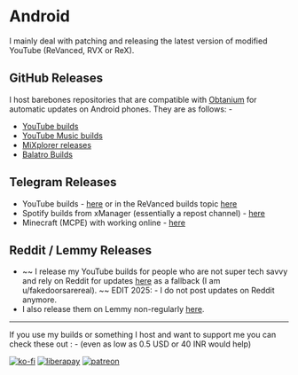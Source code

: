 # Android

I mainly deal with patching and releasing the latest version of modified YouTube (ReVanced, RVX or ReX).

## GitHub Releases

I host barebones repositories that are compatible with [Obtanium](https://github.com/ImranR98/Obtainium) for automatic updates on Android phones. They are as follows: -

- [YouTube builds](https://003274.xyz/yt)
- [YouTube Music builds](https://003274.xyz/ytm)
- [MiXplorer releases](https://003274.xyz/mix)
- [Balatro Builds](https://github.com/driftywinds/balatro-builds/)

## Telegram Releases

- YouTube builds - [here](https://t.me/YTRXbuilds) or in the ReVanced builds topic [here](https://t.me/+rvcObIvOpctiMDI9)
- Spotify builds from xManager (essentially a repost channel) - [here](https://t.me/crackedspotifymod)
- Minecraft (MCPE) with working online - [here](https://t.me/mcperelease)

## Reddit / Lemmy Releases

- ~~ I release my YouTube builds for people who are not super tech savvy and rely on Reddit for updates [here](https://new.reddit.com/r/revancedapks) as a fallback (I am u/fakedoorsarereal). ~~ EDIT 2025: - I do not post updates on Reddit anymore.
- I also release them on Lemmy non-regularly [here](https://lemmy.ml/c/revancedapks).

<hr/>

If you use my builds or something I host and want to support me you can check these out : - (even as low as 0.5 USD or 40 INR would help)

[![ko-fi](https://ko-fi.com/img/githubbutton_sm.svg)](https://ko-fi.com/driftywinds) [![liberapay](https://liberapay.com/assets/widgets/donate.svg)](https://liberapay.com/driftywinds/donate)  [![patreon](https://i.ibb.co/th46pRP/30-height.png)](https://www.patreon.com/bePatron?u=67102544)
